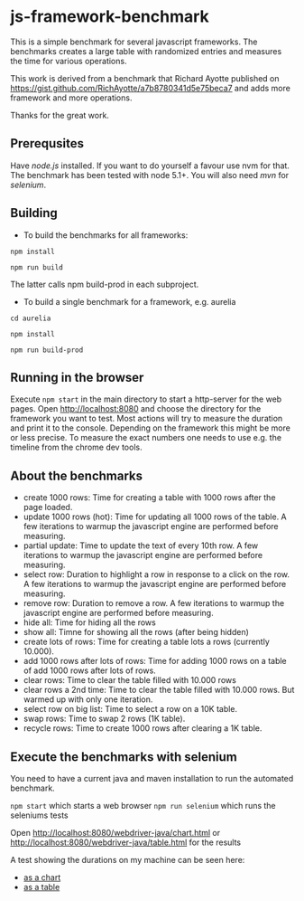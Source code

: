 # js-framework-benchmark

This is a simple benchmark for several javascript frameworks. The benchmarks creates a large table with randomized entries and measures the time for various operations.

This work is derived from a benchmark that Richard Ayotte published on https://gist.github.com/RichAyotte/a7b8780341d5e75beca7 and adds more framework and more operations.

Thanks for the great work.

## Prerequsites

Have *node.js* installed. If you want to do yourself a favour use nvm for that. The benchmark has been tested with node 5.1+.
You will also need *mvn* for *selenium*.

## Building

* To build the benchmarks for all frameworks:

`npm install`

`npm run build`

The latter calls npm build-prod in each subproject.

* To build a single benchmark for a framework, e.g. aurelia

`cd aurelia`

`npm install`

`npm run build-prod`

## Running in the browser

Execute `npm start` in the main directory to start a http-server for the web pages.
Open [http://localhost:8080](http://localhost:8080/) and choose the directory for the framework you want to test.
Most actions will try to measure the duration and print it to the console. Depending on the framework this might be more or less precise. To measure the exact numbers one needs to use e.g. the timeline from the chrome dev tools.

## About the benchmarks

* create 1000 rows: Time for creating a table with 1000 rows after the page loaded.
* update 1000 rows (hot): Time for updating all 1000 rows of the table. A few iterations to warmup the javascript engine are performed before measuring.
* partial update: Time to update the text of every 10th row. A few iterations to warmup the javascript engine are performed before measuring.
* select row: Duration to highlight a row in response to a click on the row. A few iterations to warmup the javascript engine are performed before measuring.
* remove row: Duration to remove a row. A few iterations to warmup the javascript engine are performed before measuring.
* hide all: Time for hiding all the rows
* show all: Timne for showing all the rows (after being hidden)
* create lots of rows: Time for creating a table lots a rows (currently 10.000).
* add 1000 rows after lots of rows: Time for adding 1000 rows on a table of add 1000 rows after lots of rows.
* clear rows: Time to clear the table filled with 10.000 rows
* clear rows a 2nd time: Time to clear the table filled with 10.000 rows. But warmed up with only one iteration.
* select row on big list: Time to select a row on a 10K table.
* swap rows: Time to swap 2 rows (1K table).
* recycle rows: Time to create 1000 rows after clearing a 1K table.

## Execute the benchmarks with selenium

You need to have a current java and maven installation to run the automated benchmark.

`npm start`
which starts a web browser
`npm run selenium`
which runs the seleniums tests

Open [http://localhost:8080/webdriver-java/chart.html](http://localhost:8080/webdriver-java/chart.html) or [http://localhost:8080/webdriver-java/table.html](http://localhost:8080/webdriver-java/table.html) for the results

A test showing the durations on my machine can be seen here:
- [as a chart](https://rawgit.com/krausest/js-framework-benchmark/master/webdriver-java/chart.html)
- [as a table](https://rawgit.com/krausest/js-framework-benchmark/master/webdriver-java/table.html)